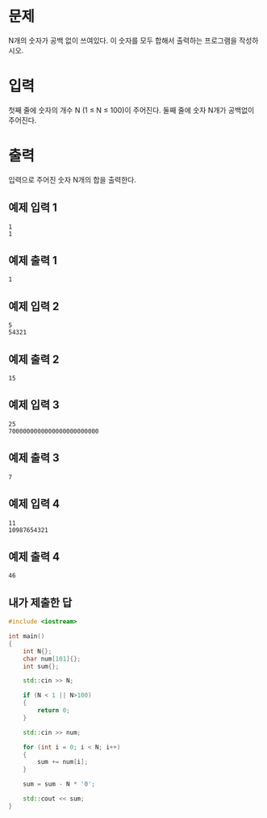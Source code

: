 문제
===========
N개의 숫자가 공백 없이 쓰여있다. 이 숫자를 모두 합해서 출력하는 프로그램을 작성하시오.

입력
=============
첫째 줄에 숫자의 개수 N (1 ≤ N ≤ 100)이 주어진다. 둘째 줄에 숫자 N개가 공백없이 주어진다.

출력
===========
입력으로 주어진 숫자 N개의 합을 출력한다.

예제 입력 1 
----------
```
1
1
```
예제 출력 1 
----------
```
1
```
예제 입력 2 
--------
```
5
54321
```
예제 출력 2 
--------
```
15
```
예제 입력 3 
---------
```
25
7000000000000000000000000
```
예제 출력 3 
-------
```
7
```
예제 입력 4 
--------
```
11
10987654321
```
예제 출력 4 
-----
```
46
```

내가 제출한 답
------------
```cpp
#include <iostream>

int main()
{
	int N{};
	char num[101]{};
	int sum{};

	std::cin >> N;

	if (N < 1 || N>100)
	{
		return 0;
	}

	std::cin >> num;

	for (int i = 0; i < N; i++)
	{
		sum += num[i];
	}

	sum = sum - N * '0';

	std::cout << sum;
}
```
